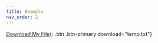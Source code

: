 ```yaml
---
title: Example
nav_order: 2
---
```


[Download My File](docs/assets/downloads/temp.txt){: .btn .btn-primary download="temp.txt"}
